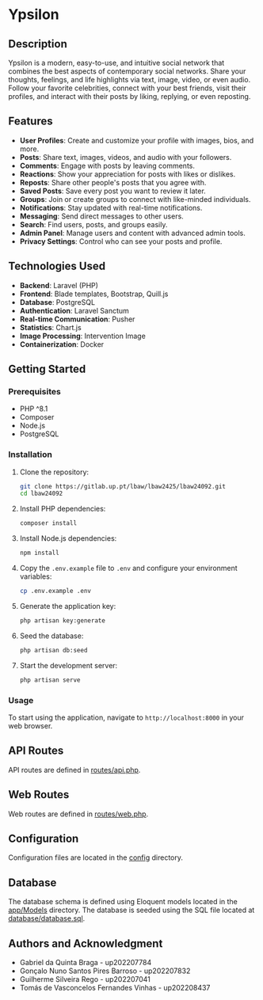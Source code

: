# Ypsilon

## Description
Ypsilon is a modern, easy-to-use, and intuitive social network that combines the best aspects of contemporary social networks. Share your thoughts, feelings, and life highlights via text, image, video, or even audio. Follow your favorite celebrities, connect with your best friends, visit their profiles, and interact with their posts by liking, replying, or even reposting.

## Features
- **User Profiles**: Create and customize your profile with images, bios, and more.
- **Posts**: Share text, images, videos, and audio with your followers.
- **Comments**: Engage with posts by leaving comments.
- **Reactions**: Show your appreciation for posts with likes or dislikes.
- **Reposts**: Share other people's posts that you agree with.
- **Saved Posts**: Save every post you want to review it later.
- **Groups**: Join or create groups to connect with like-minded individuals.
- **Notifications**: Stay updated with real-time notifications.
- **Messaging**: Send direct messages to other users.
- **Search**: Find users, posts, and groups easily.
- **Admin Panel**: Manage users and content with advanced admin tools.
- **Privacy Settings**: Control who can see your posts and profile.

## Technologies Used
- **Backend**: Laravel (PHP)
- **Frontend**: Blade templates, Bootstrap, Quill.js
- **Database**: PostgreSQL
- **Authentication**: Laravel Sanctum
- **Real-time Communication**: Pusher
- **Statistics**: Chart.js
- **Image Processing**: Intervention Image
- **Containerization**: Docker

## Getting Started

### Prerequisites
- PHP ^8.1
- Composer
- Node.js
- PostgreSQL

### Installation
1. Clone the repository:
    ```sh
    git clone https://gitlab.up.pt/lbaw/lbaw2425/lbaw24092.git
    cd lbaw24092
    ```

2. Install PHP dependencies:
    ```sh
    composer install
    ```

3. Install Node.js dependencies:
    ```sh
    npm install
    ```

4. Copy the `.env.example` file to `.env` and configure your environment variables:
    ```sh
    cp .env.example .env
    ```

5. Generate the application key:
    ```sh
    php artisan key:generate
    ```

6. Seed the database:
    ```sh
    php artisan db:seed
    ```

7. Start the development server:
    ```sh
    php artisan serve
    ```

### Usage
To start using the application, navigate to `http://localhost:8000` in your web browser.

## API Routes
API routes are defined in [routes/api.php](routes/api.php).

## Web Routes
Web routes are defined in [routes/web.php](routes/web.php).

## Configuration
Configuration files are located in the [config](config) directory.

## Database
The database schema is defined using Eloquent models located in the [app/Models](app/Models) directory. The database is seeded using the SQL file located at [database/database.sql](database/database.sql).

## Authors and Acknowledgment
- Gabriel da Quinta Braga - up202207784
- Gonçalo Nuno Santos Pires Barroso - up202207832
- Guilherme Silveira Rego - up202207041
- Tomás de Vasconcelos Fernandes Vinhas - up202208437
